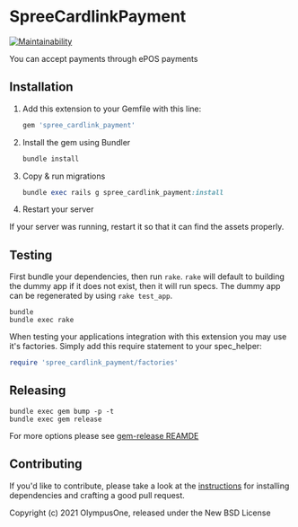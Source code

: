 # SpreeCardlinkPayment

[![Maintainability](https://api.codeclimate.com/v1/badges/f05698ea99a9753420ee/maintainability)](https://codeclimate.com/github/olympusone/spree_cardlink_payment/maintainability)

You can accept payments through ePOS payments

## Installation

1. Add this extension to your Gemfile with this line:

    ```ruby
    gem 'spree_cardlink_payment'
    ```

2. Install the gem using Bundler

    ```ruby
    bundle install
    ```

3. Copy & run migrations

    ```ruby
    bundle exec rails g spree_cardlink_payment:install
    ```

4. Restart your server

  If your server was running, restart it so that it can find the assets properly.

## Testing

First bundle your dependencies, then run `rake`. `rake` will default to building the dummy app if it does not exist, then it will run specs. The dummy app can be regenerated by using `rake test_app`.

```shell
bundle
bundle exec rake
```

When testing your applications integration with this extension you may use it's factories.
Simply add this require statement to your spec_helper:

```ruby
require 'spree_cardlink_payment/factories'
```

## Releasing

```shell
bundle exec gem bump -p -t
bundle exec gem release
```

For more options please see [gem-release REAMDE](https://github.com/svenfuchs/gem-release)

## Contributing

If you'd like to contribute, please take a look at the
[instructions](CONTRIBUTING.md) for installing dependencies and crafting a good
pull request.

Copyright (c) 2021 OlympusOne, released under the New BSD License
